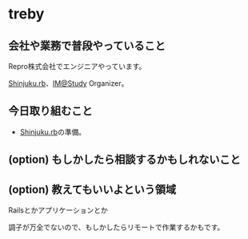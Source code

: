 # treby

## 会社や業務で普段やっていること

Repro株式会社でエンジニアやっています。

[Shinjuku.rb](https://shinjukurb.connpass.com/)、[IM@Study](https://imas.connpass.com/) Organizer。

## 今日取り組むこと

- [Shinjuku.rb](https://shinjukurb.connpass.com/)の準備。

## (option) もしかしたら相談するかもしれないこと

## (option) 教えてもいいよという領域

Railsとかアプリケーションとか

調子が万全でないので、もしかしたらリモートで作業するかもです。
